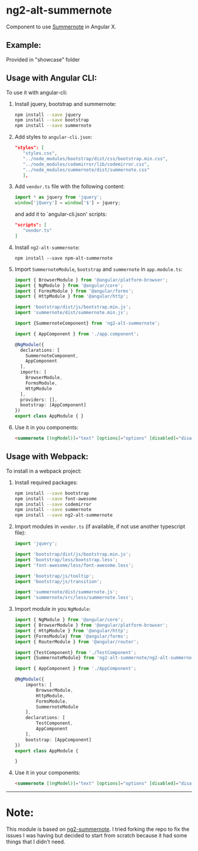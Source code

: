 # ng2-alt-summernote

Component to use [Summernote](http://summernote.org/) in Angular X.

Example:
--------
Provided in "showcase" folder

Usage with Angular CLI:
-----------------------
To use it with angular-cli:

1. Install jquery, bootstrap and summernote:

   ```bash
   npm install --save jquery
   npm install --save bootstrap
   npm install --save summernote
   ```

2. Add styles to `angular-cli.json`:

   ```json
   "styles": [
      "styles.css",
      "../node_modules/bootstrap/dist/css/bootstrap.min.css",
      "../node_modules/codemirror/lib/codemirror.css",
      "../node_modules/summernote/dist/summernote.css"
      ],
   ```

3. Add `vendor.ts` file with the following content:

    ```typescript
    import * as jquery from 'jquery';
    window['jQuery'] = window['$'] = jquery;
    ```

    and add it to `angular-cli.json' scripts:

    ```json
    "scripts": [
       "vendor.ts"
    ]
    ```

4. Install `ng2-alt-summernote`:

   ```
   npm install --save npm-alt-summernote
   ```

5. Import `SummernoteModule`, `bootstrap` and `summernote` in `app.module.ts`:

    ```typescript
    import { BrowserModule } from '@angular/platform-browser';
    import { NgModule } from '@angular/core';
    import { FormsModule } from '@angular/forms';
    import { HttpModule } from '@angular/http';

    import 'bootstrap/dist/js/bootstrap.min.js';
    import 'summernote/dist/summernote.min.js';

    import {SummernoteComponent} from 'ng2-alt-summernote';

    import { AppComponent } from './app.component';

    @NgModule({
      declarations: [
        SummernoteComponent,
        AppComponent
      ],
      imports: [
        BrowserModule,
        FormsModule,
        HttpModule
      ],
      providers: [],
      bootstrap: [AppComponent]
    })
    export class AppModule { }
    ```

6. Use it in you components:

    ```html
    <summernote [(ngModel)]="text" [options]="options" [disabled]="disabled"></summernote>
    ```

Usage with Webpack:
-------------------
To install in a webpack project:

1. Install required packages:

   ```bash
   npm install --save bootstrap
   npm install --save font-awesome
   npm install --save codemirror
   npm install --save summernote
   npm install --save ng2-alt-summernote
   ```

2. Import modules in `vendor.ts` (if available, if not use another typescript file):

   ```typescript
   import 'jquery';

   import 'bootstrap/dist/js/bootstrap.min.js';
   import 'bootstrap/less/bootstrap.less';
   import 'font-awesome/less/font-awesome.less';

   import 'bootstrap/js/tooltip';
   import 'bootstrap/js/transition';

   import 'summernote/dist/summernote.js';
   import 'summernote/src/less/summernote.less';
   ```

3. Import module in you `NgModule`:

   ```typescript
   import { NgModule } from '@angular/core';
   import { BrowserModule } from '@angular/platform-browser';
   import { HttpModule } from '@angular/http';
   import {FormsModule} from '@angular/forms';
   import { RouterModule } from '@angular/router';

   import {TestComponent} from './TestComponent';
   import {SummernoteModule} from 'ng2-alt-summernote/ng2-alt-summernote';

   import { AppComponent } from './AppComponent';

   @NgModule({
       imports: [
           BrowserModule,
           HttpModule,
           FormsModule,
           SummernoteModule
       ],
       declarations: [
           TestComponent,
           AppComponent
       ],
       bootstrap: [AppComponent]
   })
   export class AppModule {

   }
   ```

4. Use it in your components:

    ```html
    <summernote [(ngModel)]="text" [options]="options" [disabled]="disabled"></summernote>
    ```

---
# Note:

This module is based on [ng2-summernote](https://github.com/martinsvb/ng2-summernote). I tried forking the repo to fix the issues I was having but decided to start from scratch because it had some things that I didn't need.

